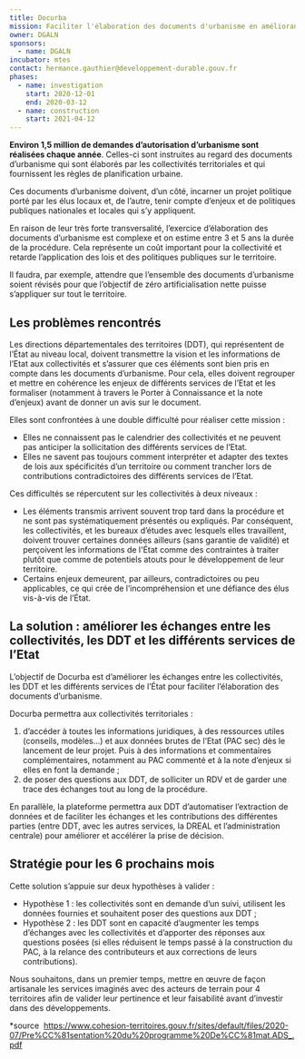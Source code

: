 ```yaml
---
title: Docurba
mission: Faciliter l'élaboration des documents d'urbanisme en améliorant les échanges entre les collectivités et l'État
owner: DGALN
sponsors:
  - name: DGALN
incubator: mtes
contact: hermance.gauthier@developpement-durable.gouv.fr
phases:
  - name: investigation
    start: 2020-12-01
    end: 2020-03-12
  - name: construction
    start: 2021-04-12
---
```

**Environ 1,5 million de demandes d’autorisation d’urbanisme sont réalisées chaque année**. Celles-ci sont instruites au regard des documents d’urbanisme qui sont élaborés par les collectivités territoriales et qui fournissent les règles de planification urbaine.

Ces documents d’urbanisme doivent, d’un côté, incarner un projet politique porté par les élus locaux et, de l’autre, tenir compte d’enjeux et de politiques publiques nationales et locales qui s’y appliquent. 

En raison de leur très forte transversalité, l’exercice d’élaboration des documents d’urbanisme est complexe et on estime entre 3 et 5 ans la durée de la procédure. Cela représente un coût important pour la collectivité et retarde l’application des lois et des politiques publiques sur le territoire. 

Il faudra, par exemple, attendre que l’ensemble des documents d’urbanisme soient révisés pour que l’objectif de zéro artificialisation nette puisse s’appliquer sur tout le territoire. 

## Les problèmes rencontrés 

Les directions départementales des territoires (DDT), qui représentent de l’État au niveau local, doivent transmettre la vision et les informations de l’Etat aux collectivités et s’assurer que ces éléments sont bien pris en compte dans les documents d’urbanisme. Pour cela, elles doivent regrouper et mettre en cohérence les enjeux de différents services de l’Etat et les formaliser (notamment à travers le Porter à Connaissance et la note d’enjeux) avant de donner un avis sur le document. 

Elles sont confrontées à une double difficulté pour réaliser cette mission : 

* Elles ne connaissent pas le calendrier des collectivités et ne peuvent pas anticiper la sollicitation des différents services de l’Etat. 
* Elles ne savent pas toujours comment interpréter et adapter des textes de lois aux spécificités d’un territoire ou comment trancher lors de contributions contradictoires des différents services de l’Etat. 

Ces difficultés se répercutent sur les collectivités à deux niveaux : 

* Les éléments transmis arrivent souvent trop tard dans la procédure et ne sont pas systématiquement présentés ou expliqués. Par conséquent, les collectivités, et les bureaux d’études avec lesquels elles travaillent, doivent trouver certaines données ailleurs (sans garantie de validité) et perçoivent les informations de l'État comme des contraintes à traiter plutôt que comme de potentiels atouts pour le développement de leur territoire.
* Certains enjeux demeurent, par ailleurs, contradictoires ou peu applicables, ce qui crée de l’incompréhension et une défiance des élus vis-à-vis de l’État.

## La solution : améliorer les échanges entre les collectivités, les DDT et les différents services de l’Etat

L’objectif de Docurba est d’améliorer les échanges entre les collectivités, les DDT et les différents services de l’État pour faciliter l’élaboration des documents d’urbanisme.

Docurba permettra aux collectivités territoriales :

1. d’accéder à toutes les informations juridiques, à des ressources utiles (conseils, modèles...) et aux données brutes de l’Etat (PAC sec) dès le lancement de leur projet. Puis à des informations et commentaires complémentaires, notamment au PAC commenté et à la note d’enjeux si elles en font la demande ;
2. de poser des questions aux DDT, de solliciter un RDV et de garder une trace des échanges tout au long de la procédure.

En parallèle, la plateforme permettra aux DDT d’automatiser l’extraction de données et de faciliter les échanges et les contributions des différentes parties (entre DDT, avec les autres services, la DREAL et l’administration centrale) pour améliorer et accélérer la prise de décision.

## Stratégie pour les 6 prochains mois

Cette solution s’appuie sur deux hypothèses à valider :

* Hypothèse 1 : les collectivités sont en demande d’un suivi, utilisent les données fournies et souhaitent poser des questions aux DDT ;
* Hypothèse 2 : les DDT sont en capacité d’augmenter les temps d’échanges avec les collectivités et d’apporter des réponses aux questions posées (si elles réduisent le temps passé à la construction du PAC, à la relance des contributeurs et aux corrections de leurs contributions). 

Nous souhaitons, dans un premier temps, mettre en œuvre de façon artisanale les services imaginés avec des acteurs de terrain pour 4 territoires afin de valider leur pertinence et leur faisabilité avant d’investir dans des développements.

\*source  https://www.cohesion-territoires.gouv.fr/sites/default/files/2020-07/Pre%CC%81sentation%20du%20programme%20De%CC%81mat.ADS_.pdf
